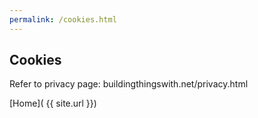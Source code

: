 ```yaml
---
permalink: /cookies.html
---
```


## Cookies

Refer to privacy page: buildingthingswith.net/privacy.html

[Home]( {{ site.url }})
